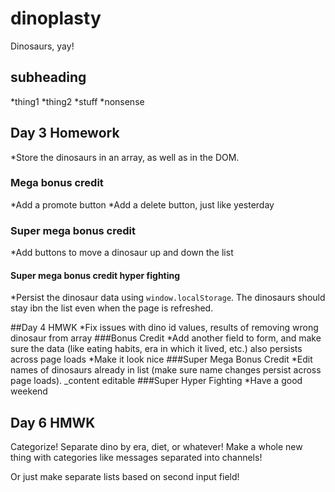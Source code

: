 # dinoplasty

Dinosaurs, yay!

## subheading

*thing1
*thing2
*stuff
*nonsense

## Day 3 Homework
*Store the dinosaurs in an array, as well as in the DOM.
### Mega bonus credit
*Add a promote button
*Add a delete button, just like yesterday
### Super mega bonus credit
*Add buttons to move a dinosaur up and down the list
#### Super mega bonus credit hyper fighting
*Persist the dinosaur data using `window.localStorage`.
The dinosaurs should stay ibn the list even when the page is refreshed.

##Day 4 HMWK
*Fix issues with dino id values, results of removing wrong dinosaur from array
###Bonus Credit
*Add another field to form, and make sure the data (like eating habits, era in which it lived, etc.) also persists across page loads
*Make it look nice
###Super Mega Bonus Credit
*Edit names of dinosaurs already in list (make sure name changes persist across page loads). _content editable
###Super Hyper Fighting
*Have a good weekend

## Day 6 HMWK

Categorize! Separate dino by era, diet, or whatever! Make a whole new thing with categories like messages separated into channels!

Or just make separate lists based on second input field!